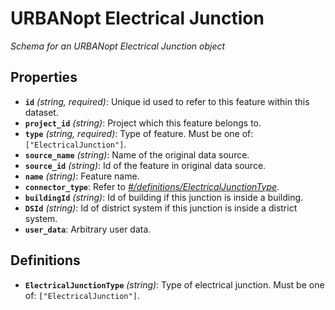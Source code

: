 # URBANopt Electrical Junction

*Schema for an URBANopt Electrical Junction object*

## Properties

- **`id`** *(string, required)*: Unique id used to refer to this feature within this dataset.
- **`project_id`** *(string)*: Project which this feature belongs to.
- **`type`** *(string, required)*: Type of feature. Must be one of: `["ElectricalJunction"]`.
- **`source_name`** *(string)*: Name of the original data source.
- **`source_id`** *(string)*: Id of the feature in original data source.
- **`name`** *(string)*: Feature name.
- **`connector_type`**: Refer to *[#/definitions/ElectricalJunctionType](#definitions/ElectricalJunctionType)*.
- **`buildingId`** *(string)*: Id of building if this junction is inside a building.
- **`DSId`** *(string)*: Id of district system if this junction is inside a district system.
- **`user_data`**: Arbitrary user data.
## Definitions

- <a id="definitions/ElectricalJunctionType"></a>**`ElectricalJunctionType`** *(string)*: Type of electrical junction. Must be one of: `["ElectricalJunction"]`.

